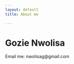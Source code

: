 ```yaml
---
layout: default
title: About me

---
```

<div class="blurb">
	<h1>Gozie Nwolisa</h1>
	<p>Email me: nwolisag@gmail.com </p>
</div><!-- /.blurb -->
